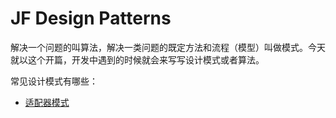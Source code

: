 # JF Design Patterns

解决一个问题的叫算法，解决一类问题的既定方法和流程（模型）叫做模式。今天就以这个开篇，开发中遇到的时候就会来写写设计模式或者算法。



常见设计模式有哪些：
- [适配器模式](DesignPatterns/adapter.md)